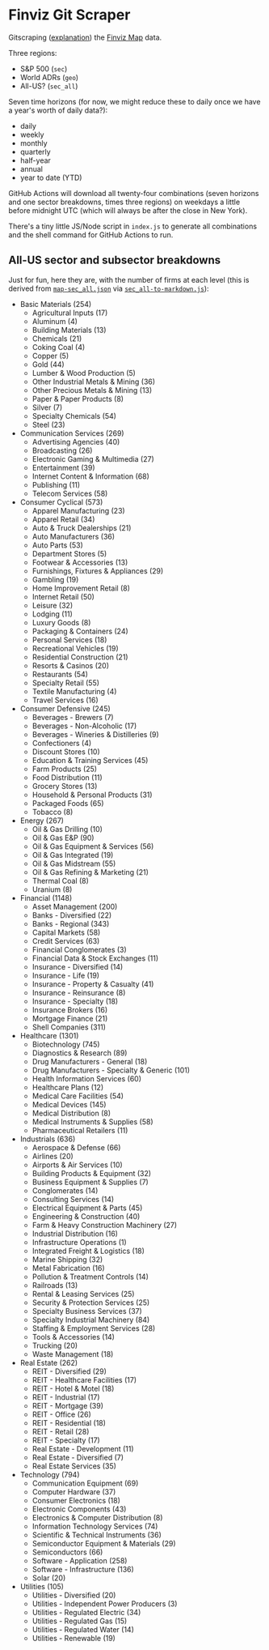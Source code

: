 # Finviz Git Scraper

Gitscraping ([explanation](https://simonwillison.net/2020/Oct/9/git-scraping/)) the [Finviz Map](https://finviz.com/map.ashx) data.

Three regions:
- S&P 500 (`sec`)
- World ADRs (`geo`)
- All-US? (`sec_all`)

Seven time horizons (for now, we might reduce these to daily once we have a year's worth of daily data?):
- daily
- weekly
- monthly
- quarterly
- half-year
- annual
- year to date (YTD)

GitHub Actions will download all twenty-four combinations (seven horizons and one sector breakdowns, times three regions) on weekdays a little before midnight UTC (which will always be after the close in New York).

There's a tiny little JS/Node script in `index.js` to generate all combinations and the shell command for GitHub Actions to run.

## All-US sector and subsector breakdowns
Just for fun, here they are, with the number of firms at each level (this is derived from [`map-sec_all.json`](./map-sec_all.json) via [`sec_all-to-markdown.js`](./sec_all-to-markdown.js)):

- Basic Materials (254)
  - Agricultural Inputs (17)
  - Aluminum (4)
  - Building Materials (13)
  - Chemicals (21)
  - Coking Coal (4)
  - Copper (5)
  - Gold (44)
  - Lumber & Wood Production (5)
  - Other Industrial Metals & Mining (36)
  - Other Precious Metals & Mining (13)
  - Paper & Paper Products (8)
  - Silver (7)
  - Specialty Chemicals (54)
  - Steel (23)
- Communication Services (269)
  - Advertising Agencies (40)
  - Broadcasting (26)
  - Electronic Gaming & Multimedia (27)
  - Entertainment (39)
  - Internet Content & Information (68)
  - Publishing (11)
  - Telecom Services (58)
- Consumer Cyclical (573)
  - Apparel Manufacturing (23)
  - Apparel Retail (34)
  - Auto & Truck Dealerships (21)
  - Auto Manufacturers (36)
  - Auto Parts (53)
  - Department Stores (5)
  - Footwear & Accessories (13)
  - Furnishings, Fixtures & Appliances (29)
  - Gambling (19)
  - Home Improvement Retail (8)
  - Internet Retail (50)
  - Leisure (32)
  - Lodging (11)
  - Luxury Goods (8)
  - Packaging & Containers (24)
  - Personal Services (18)
  - Recreational Vehicles (19)
  - Residential Construction (21)
  - Resorts & Casinos (20)
  - Restaurants (54)
  - Specialty Retail (55)
  - Textile Manufacturing (4)
  - Travel Services (16)
- Consumer Defensive (245)
  - Beverages - Brewers (7)
  - Beverages - Non-Alcoholic (17)
  - Beverages - Wineries & Distilleries (9)
  - Confectioners (4)
  - Discount Stores (10)
  - Education & Training Services (45)
  - Farm Products (25)
  - Food Distribution (11)
  - Grocery Stores (13)
  - Household & Personal Products (31)
  - Packaged Foods (65)
  - Tobacco (8)
- Energy (267)
  - Oil & Gas Drilling (10)
  - Oil & Gas E&P (90)
  - Oil & Gas Equipment & Services (56)
  - Oil & Gas Integrated (19)
  - Oil & Gas Midstream (55)
  - Oil & Gas Refining & Marketing (21)
  - Thermal Coal (8)
  - Uranium (8)
- Financial (1148)
  - Asset Management (200)
  - Banks - Diversified (22)
  - Banks - Regional (343)
  - Capital Markets (58)
  - Credit Services (63)
  - Financial Conglomerates (3)
  - Financial Data & Stock Exchanges (11)
  - Insurance - Diversified (14)
  - Insurance - Life (19)
  - Insurance - Property & Casualty (41)
  - Insurance - Reinsurance (8)
  - Insurance - Specialty (18)
  - Insurance Brokers (16)
  - Mortgage Finance (21)
  - Shell Companies (311)
- Healthcare (1301)
  - Biotechnology (745)
  - Diagnostics & Research (89)
  - Drug Manufacturers - General (18)
  - Drug Manufacturers - Specialty & Generic (101)
  - Health Information Services (60)
  - Healthcare Plans (12)
  - Medical Care Facilities (54)
  - Medical Devices (145)
  - Medical Distribution (8)
  - Medical Instruments & Supplies (58)
  - Pharmaceutical Retailers (11)
- Industrials (636)
  - Aerospace & Defense (66)
  - Airlines (20)
  - Airports & Air Services (10)
  - Building Products & Equipment (32)
  - Business Equipment & Supplies (7)
  - Conglomerates (14)
  - Consulting Services (14)
  - Electrical Equipment & Parts (45)
  - Engineering & Construction (40)
  - Farm & Heavy Construction Machinery (27)
  - Industrial Distribution (16)
  - Infrastructure Operations (1)
  - Integrated Freight & Logistics (18)
  - Marine Shipping (32)
  - Metal Fabrication (16)
  - Pollution & Treatment Controls (14)
  - Railroads (13)
  - Rental & Leasing Services (25)
  - Security & Protection Services (25)
  - Specialty Business Services (37)
  - Specialty Industrial Machinery (84)
  - Staffing & Employment Services (28)
  - Tools & Accessories (14)
  - Trucking (20)
  - Waste Management (18)
- Real Estate (262)
  - REIT - Diversified (29)
  - REIT - Healthcare Facilities (17)
  - REIT - Hotel & Motel (18)
  - REIT - Industrial (17)
  - REIT - Mortgage (39)
  - REIT - Office (26)
  - REIT - Residential (18)
  - REIT - Retail (28)
  - REIT - Specialty (17)
  - Real Estate - Development (11)
  - Real Estate - Diversified (7)
  - Real Estate Services (35)
- Technology (794)
  - Communication Equipment (69)
  - Computer Hardware (37)
  - Consumer Electronics (18)
  - Electronic Components (43)
  - Electronics & Computer Distribution (8)
  - Information Technology Services (74)
  - Scientific & Technical Instruments (36)
  - Semiconductor Equipment & Materials (29)
  - Semiconductors (66)
  - Software - Application (258)
  - Software - Infrastructure (136)
  - Solar (20)
- Utilities (105)
  - Utilities - Diversified (20)
  - Utilities - Independent Power Producers (3)
  - Utilities - Regulated Electric (34)
  - Utilities - Regulated Gas (15)
  - Utilities - Regulated Water (14)
  - Utilities - Renewable (19)
